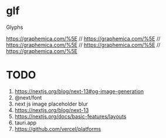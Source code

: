 # glf

Glyphs

https://graphemica.com/%5E
// https://graphemica.com/%5E
// https://graphemica.com/%5E
// https://graphemica.com/%5E
// https://graphemica.com/%5E

# TODO

1. https://nextjs.org/blog/next-13#og-image-generation
2. @next/font
3. next js image placeholder blur
4. https://nextjs.org/blog/next-13
5. https://nextjs.org/docs/basic-features/layouts
6. tauri.app
7. https://github.com/vercel/platforms
